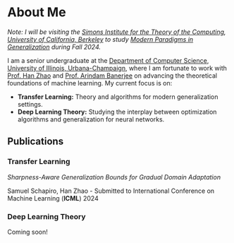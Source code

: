 # About Me

*Note: I will be visiting the [Simons Institute for the Theory of the Computing](https://simons.berkeley.edu/homepage), [University of California, Berkeley](https://www.berkeley.edu/) to study [Modern Paradigms in Generalization](https://simons.berkeley.edu/programs/modern-paradigms-generalization) during Fall 2024.*

I am a senior undergraduate at the [Department of Computer Science](https://www.cs.illinois.edu), [University of Illinois, Urbana-Champaign](https://www.illinois.edu), where I am fortunate to work with [Prof. Han Zhao](https://hanzhaoml.github.io/) and [Prof. Arindam Banerjee](https://arindam.cs.illinois.edu/) on advancing the theoretical foundations of machine learning. My current focus is on:
- **Transfer Learning:** Theory and algorithms for modern generalization settings.
- **Deep Learning Theory:** Studying the interplay between optimization algorithms and generalization for neural networks.


## Publications

### Transfer Learning

*Sharpness-Aware Generalization Bounds for Gradual Domain Adaptation* 

Samuel Schapiro, Han Zhao - Submitted to International Conference on Machine Learning (**ICML**) 2024

### Deep Learning Theory
Coming soon!
